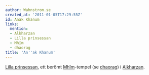 ```yaml
---
author: Wahnstrom.se
created_at: '2011-01-05T17:29:55Z'
id: Anak Khanum
links:
  mention:
  - Alkharzan
  - Lilla prinsessan
  - Mhîm
  - dhaorag
title: 'An''ak Khanum'
---
```


[Lilla prinsessan], ett berömt [Mhîm]-tempel (se [dhaorag]) i [Alkharzan].

  [Lilla prinsessan]: Lilla_prinsessan
  [Mhîm]: Mhîm
  [dhaorag]: dhaorag
  [Alkharzan]: Alkharzan
